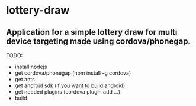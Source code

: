 lottery-draw
============

Application for a simple lottery draw for multi device targeting made using cordova/phonegap.
---
TODO:
* install nodejs
* get cordova/phonegap (npm install -g cordova)
* get ants 
* get android sdk (if you want to build android)
* get needed plugins  (cordova plugin add ...)
* build

